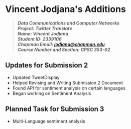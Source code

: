 # Vincent Jodjana's Additions
> __*Data Communications and Computer Networks*__\
> __*Project: Twitter Translate*__\
> __*Name: Vincent Jodjana*__\
> __*Student ID: 2339106*__\
> __*Chapman Email: jodjana@chapman.edu*__\
> __*Course Number and Section: CPSC 353-02*__

## Updates for Submission 2
* Updated TweetDisplay
* Helped Revising and Writing Submission 2 Document
* Found API for sentiment analysis on certain languages 
* Began working on Sentiment Analysis

## Planned Task for Submission 3
* Multi-Language sentiment analysis
